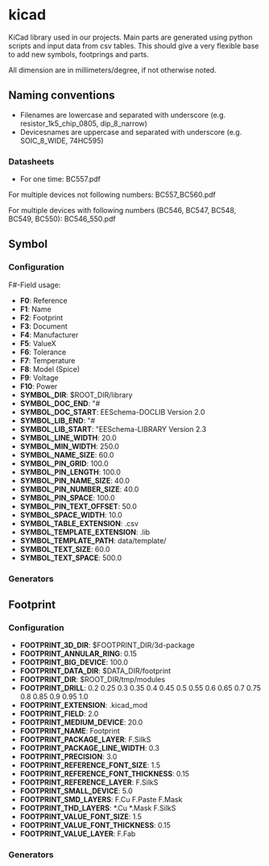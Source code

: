 # kicad
KiCad library used in our projects. Main parts are generated using python scripts and input data from csv tables. This should give a very flexible base to add new symbols, footprings and parts.

All dimension are in millimeters/degree, if not otherwise noted.

## Naming conventions

- Filenames are lowercase and separated with underscore (e.g. resistor_1k5_chip_0805, dip_8_narrow)
- Devicesnames are uppercase and separated with underscore (e.g. SOIC_8_WIDE, 74HC595)

### Datasheets

- For one time:
    BC557.pdf

For multiple devices not following numbers:
    BC557_BC560.pdf

For multiple devices with following numbers (BC546, BC547, BC548, BC549, BC550):
    BC546_550.pdf
## Symbol

### Configuration

F#-Field usage:
* **F0**: Reference
* **F1**: Name
* **F2**: Footprint
* **F3**: Document
* **F4**: Manufacturer
* **F5**: ValueX
* **F6**: Tolerance
* **F7**: Temperature
* **F8**: Model (Spice)
* **F9**: Voltage
* **F10**: Power
* **SYMBOL_DIR**: $ROOT_DIR/library
* **SYMBOL_DOC_END**: "#
* **SYMBOL_DOC_START**: EESchema-DOCLIB  Version 2.0
* **SYMBOL_LIB_END**: "#
* **SYMBOL_LIB_START**: "EESchema-LIBRARY Version 2.3
* **SYMBOL_LINE_WIDTH**: 20.0
* **SYMBOL_MIN_WIDTH**: 250.0
* **SYMBOL_NAME_SIZE**: 60.0
* **SYMBOL_PIN_GRID**: 100.0
* **SYMBOL_PIN_LENGTH**: 100.0
* **SYMBOL_PIN_NAME_SIZE**: 40.0
* **SYMBOL_PIN_NUMBER_SIZE**: 40.0
* **SYMBOL_PIN_SPACE**: 100.0
* **SYMBOL_PIN_TEXT_OFFSET**: 50.0
* **SYMBOL_SPACE_WIDTH**: 10.0
* **SYMBOL_TABLE_EXTENSION**: .csv
* **SYMBOL_TEMPLATE_EXTENSION**: .lib
* **SYMBOL_TEMPLATE_PATH**: data/template/
* **SYMBOL_TEXT_SIZE**: 60.0
* **SYMBOL_TEXT_SPACE**: 500.0

### Generators


## Footprint


### Configuration

* **FOOTPRINT_3D_DIR**: $FOOTPRINT_DIR/3d-package
* **FOOTPRINT_ANNULAR_RING**: 0.15
* **FOOTPRINT_BIG_DEVICE**: 100.0
* **FOOTPRINT_DATA_DIR**: $DATA_DIR/footprint
* **FOOTPRINT_DIR**: $ROOT_DIR/tmp/modules
* **FOOTPRINT_DRILL**: 0.2 0.25 0.3 0.35 0.4 0.45 0.5 0.55 0.6 0.65 0.7 0.75 0.8 0.85 0.9 0.95 1.0
* **FOOTPRINT_EXTENSION**: .kicad_mod
* **FOOTPRINT_FIELD**: 2.0
* **FOOTPRINT_MEDIUM_DEVICE**: 20.0
* **FOOTPRINT_NAME**: Footprint
* **FOOTPRINT_PACKAGE_LAYER**: F.SilkS
* **FOOTPRINT_PACKAGE_LINE_WIDTH**: 0.3
* **FOOTPRINT_PRECISION**: 3.0
* **FOOTPRINT_REFERENCE_FONT_SIZE**: 1.5
* **FOOTPRINT_REFERENCE_FONT_THICKNESS**: 0.15
* **FOOTPRINT_REFERENCE_LAYER**: F.SilkS
* **FOOTPRINT_SMALL_DEVICE**: 5.0
* **FOOTPRINT_SMD_LAYERS**: F.Cu F.Paste F.Mask
* **FOOTPRINT_THD_LAYERS**: *.Cu *.Mask F.SilkS
* **FOOTPRINT_VALUE_FONT_SIZE**: 1.5
* **FOOTPRINT_VALUE_FONT_THICKNESS**: 0.15
* **FOOTPRINT_VALUE_LAYER**: F.Fab

### Generators

